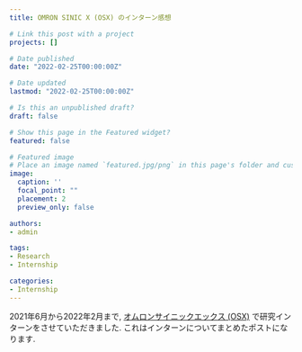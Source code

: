 ```yaml
---
title: OMRON SINIC X (OSX) のインターン感想

# Link this post with a project
projects: []

# Date published
date: "2022-02-25T00:00:00Z"

# Date updated
lastmod: "2022-02-25T00:00:00Z"

# Is this an unpublished draft?
draft: false

# Show this page in the Featured widget?
featured: false

# Featured image
# Place an image named `featured.jpg/png` in this page's folder and customize its options here.
image:
  caption: ''
  focal_point: ""
  placement: 2
  preview_only: false

authors:
- admin

tags:
- Research
- Internship

categories:
- Internship
---
```


2021年6月から2022年2月まで, [オムロンサイニックエックス (OSX)](https://www.omron.com/sinicx/) で研究インターンをさせていただきました. 
これはインターンについてまとめたポストになります.
